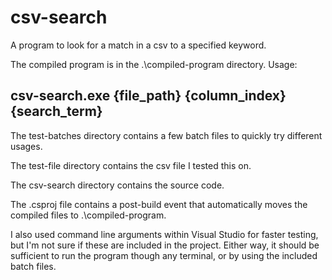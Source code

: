 # csv-search
A program to look for a match in a csv to a specified keyword.

The compiled program is in the .\compiled-program directory. Usage:

csv-search.exe {file_path} {column_index} {search_term}
---

The test-batches directory contains a few batch files to quickly try different usages.

The test-file directory contains the csv file I tested this on.

The csv-search directory contains the source code.

The .csproj file contains a post-build event that automatically moves the compiled files to .\compiled-program.

I also used command line arguments within Visual Studio for faster testing, but I'm not sure if these are included in the project. Either way, it should be sufficient to run the program though any terminal, or by using the included batch files.
